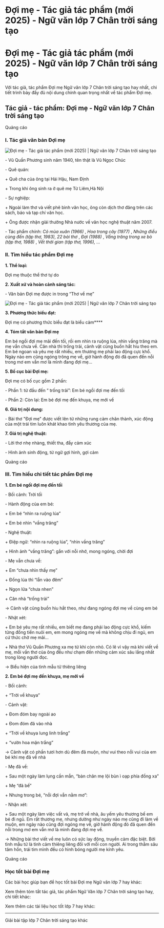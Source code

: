 # Đợi mẹ - Tác giả tác phẩm (mới 2025) - Ngữ văn lớp 7 Chân trời sáng tạo

# Đợi mẹ - Tác giả tác phẩm (mới 2025) - Ngữ văn lớp 7 Chân trời sáng tạo

Với tác giả, tác phẩm Đợi mẹ Ngữ văn lớp 7 Chân trời sáng tạo hay nhất, chi tiết trình bày đầy đủ nội dung chính quan trọng nhất về tác phẩm Đợi mẹ.

## Tác giả - tác phẩm: Đợi mẹ - Ngữ văn lớp 7 Chân trời sáng tạo

Quảng cáo

### **I. Tác giả văn bản Đợi mẹ**

![Đợi mẹ - Tác giả tác phẩm \(mới 2025\) | Ngữ văn lớp 7 Chân trời sáng tạo](https://vietjack.com/soan-van-lop-7-ct/images/tac-gia-tac-pham-doi-me.PNG)

\- Vũ Quần Phương sinh năm 1940, tên thật là Vũ Ngọc Chúc

\- Quê quán: 

\+ Quê cha của ông tại Hải Hậu, Nam Định

\+ Trong khi ông sinh ra ở quê mẹ Từ Liêm,Hà Nội

\- Sự nghiệp:

\+ Ngoài làm thơ và viết phê bình văn học, ông còn dịch thơ đăng trên các sách, báo và tạp chí văn học.

\+ Ông được nhận giải thưởng Nhà nước về văn học nghệ thuật năm 2007.

\- Tác phẩm chính: _Cỏ mùa xuân (1966)_ , _Hoa trong cây (1977)_ , _Những điều cùng đến (tập thơ, 1983), 22 bài thơ_ , _Đợi (1988)_ , _Vầng trăng trong xe bò (tập thơ, 1988)_ , _Vết thời gian (tập thơ, 1996), …_

### **II. Tìm hiểu tác phẩm Đợi mẹ**

**1\. Thể loại:**

Đợi mẹ thuộc thể thơ tự do

**2\. Xuất xứ và hoàn cảnh sáng tác:**

\- Văn bản Đợi mẹ được in trong “Thơ về mẹ”

![Đợi mẹ - Tác giả tác phẩm \(mới 2025\) | Ngữ văn lớp 7 Chân trời sáng tạo](https://vietjack.com/soan-van-lop-7-ct/images/tac-gia-tac-pham-doi-me-1.PNG)

**3\. Phương thức biểu đạt:**

Đợi mẹ có phương thức biểu đạt là biểu cảm****

**4\. Tóm tắt văn bản Đợi mẹ**

Em bé ngồi đợi mẹ mãi đến tối, rồi em nhìn ra ruộng lúa, nhìn vầng trăng mà mẹ vẫn chưa về. Căn nhà thì trống trải, cảnh vật cũng buồn hắt hiu theo em. Em bé ngoan và yêu mẹ rất nhiều, em thương mẹ phải lao động cực khổ. Ngày nào em cũng ngóng trông mẹ về, giờ hành động đó đã quen đến nỗi trong mơ em vẫn mơ là mình đang đợi mẹ…

**5\. Bố cục bài Đợi mẹ:**

Đợi mẹ có bố cục gồm 2 phần:

\- Phần 1: từ đầu đến “ trống trải”: Em bé ngồi đợi mẹ đến tối

\- Phần 2: Còn lại: Em bé đợi mẹ đến khuya, mẹ mới về

**6\. Giá trị nội dung:**

\- Bài thơ "Đợi mẹ" được viết lên từ những rung cảm chân thành, xúc động của một trái tim luôn khát khao tình yêu thương của mẹ.

**7\. Giá trị nghệ thuật:**

\- Lời thơ nhẹ nhàng, thiết tha, đầy cảm xúc

\- Hình ảnh sinh động, từ ngữ gợi hình, gợi cảm

Quảng cáo

### **III. Tìm hiểu chi tiết tác phẩm Đợi mẹ**

**1\. Em bé ngồi đợi mẹ đến tối**

\- Bối cảnh: Trời tối

\- Hành động của em bé:

\+ Em bé “nhìn ra ruộng lúa”

\+ Em bé nhìn “vầng trăng”

\- Nghệ thuật:

\+ Điệp ngữ: “nhìn ra ruộng lúa”, “nhìn vầng trăng”

\+ Hình ảnh “vầng trăng”: gắn với nỗi nhớ, mong ngóng, chời đợi

\- Mẹ vẫn chưa về:

\+ Em “chưa nhìn thấy mẹ”

\+ Đồng lúa thì “lẫn vào đêm”

\+ Ngọn lửa “chưa nhen”

\+ Căn nhà “trống trải”

→ Cảnh vật cũng buồn hiu hắt theo, như đang ngóng đợi mẹ về cùng em bé

\- Nhật xét:

\+ Em bé yêu mẹ rất nhiều, em biết mẹ đang phải lao động cực khổ, kiếm từng đồng tiền nuôi em, em mong ngóng mẹ về mà không chịu đi ngủ, em cứ thức chờ mẹ mãi…

\+ Nhà thơ Vũ Quần Phương xa mẹ từ khi còn nhỏ. Có lẽ vì vậy mà khi viết về mẹ, mỗi vần thơ của ông đều như chạm đến những cảm xúc sâu lắng nhất trong lòng người đọc.

→ Biểu hiện của tình mẫu tử thiêng liêng

**2\. Em bé đợi mẹ đến khuya, mẹ mới về**

\- Bối cảnh: 

\+ “Trời về khuya”

\- Cảnh vật:

\+ Đom đóm bay ngoài ao

\+ Đom đóm đã vào nhà

\+ “Trời về khuya lung linh trắng”

\+ “vườn hoa mận trắng”

→ Cảnh vật có phần tươi hơn dù đêm đã muộn, như vui theo nỗi vui của em bé khi mẹ đã về nhà

\- Mẹ đã về:

\+ Sau một ngày làm lụng cần mẫn, “bàn chân mẹ lội bùn ì oạp phía đồng xa”

\+ Mẹ “đã bế”

\+ Nhưng trong bé, “nỗi đợi vẫn nằm mơ”: 

\- Nhận xét:

\+ Sau một ngày làm việc vất vả, mẹ trở về nhà, âu yếm yêu thương bế em bé đi ngủ. Em rất thương mẹ, nhưng dường như ngày nào mẹ cũng đi làm về muộn, em ngày nào cũng đợi ngóng mẹ về, giờ hành động đó đã quen đến nỗi trong mơ em vẫn mơ là mình đang đợi mẹ về.

→ Những bài thơ viết về mẹ luôn có sức lay động, truyền cảm đặc biệt. Bởi tình mẫu tử là tình cảm thiêng liêng đối với mỗi con người. Ai trong thẳm sâu tâm hồn, trái tim mình đều có hình bóng người mẹ kính yêu.

Quảng cáo

### **Học tốt bài Đợi mẹ**

Các bài học giúp bạn để học tốt bài Đợi mẹ Ngữ văn lớp 7 hay khác:

Xem thêm tóm tắt tác giả, tác phẩm Ngữ Văn lớp 7 Chân trời sáng tạo hay, chi tiết khác:

Xem thêm các tài liệu học tốt lớp 7 hay khác:

* * *

Giải bài tập lớp 7 Chân trời sáng tạo khác
